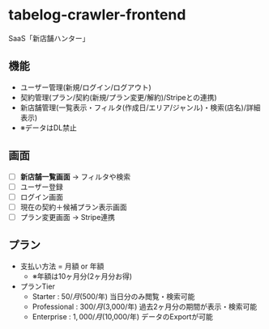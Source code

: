 # tabelog-crawler-frontend
SaaS「新店舗ハンター」

## 機能
- ユーザー管理(新規/ログイン/ログアウト)
- 契約管理(プラン/契約(新規/プラン変更/解約)/Stripeとの連携)
- 新店舗管理(一覧表示・フィルタ(作成日/エリア/ジャンル)・検索(店名)/詳細表示)
- ※データはDL禁止

## 画面
- [ ] **新店舗一覧画面** -> フィルタや検索
- [ ] ユーザー登録
- [ ] ログイン画面
- [ ] 現在の契約＋候補プラン表示画面
- [ ] プラン変更画面 -> Stripe連携

## プラン
- 支払い方法 = 月額 or 年額
  - ※年額は10ヶ月分(2ヶ月分お得)
- プランTier
  - Starter : $50/月($500/年) 当日分のみ閲覧・検索可能
  - Professional : $300/月($3,000/年) 過去2ヶ月分の期間が表示・検索可能
  - Enterprise : $1,000/月($10,000/年) データのExportが可能
